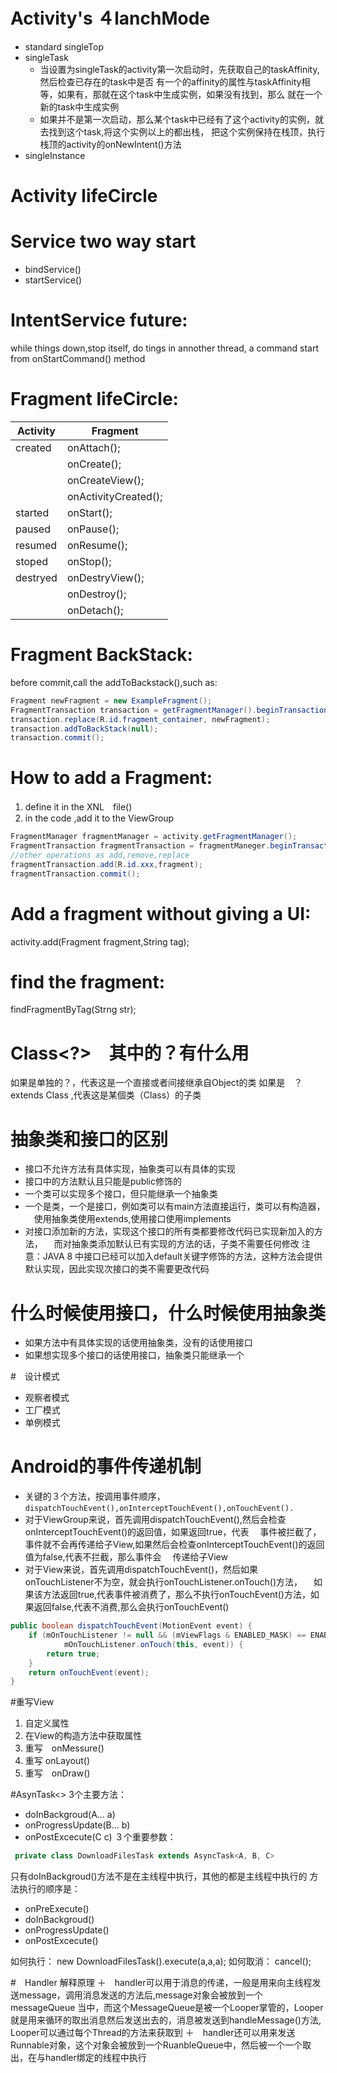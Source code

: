 # Activity's ４lanchMode
+ standard singleTop 
+ singleTask 
    - 当设置为singleTask的activity第一次启动时，先获取自己的taskAffinity,然后检查已存在的task中是否
    有一个的affinity的属性与taskAffinity相等，如果有，那就在这个task中生成实例，如果没有找到，那么
    就在一个新的task中生成实例
    - 如果并不是第一次启动，那么某个task中已经有了这个activity的实例，就去找到这个task,将这个实例以上的都出栈，
    把这个实例保持在栈顶，执行栈顶的activity的onNewIntent()方法
+ singleInstance
# Activity lifeCircle

# Service two way start
+ bindService()
+ startService()

# IntentService future:  
while things down,stop itself,  do tings in annother thread, 
a command start from onStartCommand() method

# Fragment lifeCircle:
| Activity | Fragment |
|----------|-------------|
|created   |onAttach();|
|          |onCreate();|
|          |onCreateView();|
|          |onActivityCreated();|
|started   |onStart(); |
|paused    |onPause();|
|resumed   |onResume();|
|stoped    |onStop();|
|destryed  |onDestryView();|
|          |onDestroy();|
|          |onDetach();|
# Fragment BackStack:
before commit,call the addToBackstack(),such as:

```java
Fragment newFragment = new ExampleFragment();
FragmentTransaction transaction = getFragmentManager().beginTransaction();
transaction.replace(R.id.fragment_container, newFragment);
transaction.addToBackStack(null);
transaction.commit();
```


# How to add a Fragment:
1. define it in the XNL　file(<fragment element>)
2. in the code ,add it to the ViewGroup

```java
FragmentManager fragmentManager = activity.getFragmentManager();
FragmentTransaction fragmentTransaction = fragmentManeger.beginTransaction();
//other operations as add,remove,replace
fragmentTransaction.add(R.id.xxx,fragment);
fragmentTransaction.commit();
```

# Add a fragment without giving a UI:
activity.add(Fragment fragment,String tag);
# find the fragment: 
findFragmentByTag(Strng str);

# Class<?>　其中的？有什么用
如果是单独的？，代表这是一个直接或者间接继承自Object的类
如果是　？　extends Class ,代表这是某個类（Class）的子类

# 抽象类和接口的区别
+ 接口不允许方法有具体实现，抽象类可以有具体的实现
+ 接口中的方法默认且只能是public修饰的
+ 一个类可以实现多个接口，但只能继承一个抽象类
+ 一个是类，一个是接口，例如类可以有main方法直接运行，类可以有构造器，
　使用抽象类使用extends,使用接口使用implements
+ 对接口添加新的方法，实现这个接口的所有类都要修改代码已实现新加入的方法，
　而对抽象类添加默认已有实现的方法的话，子类不需要任何修改
  注意：JAVA 8 中接口已经可以加入default关键字修饰的方法，这种方法会提供默认实现，因此实现次接口的类不需要更改代码

# 什么时候使用接口，什么时候使用抽象类
+ 如果方法中有具体实现的话使用抽象类，没有的话使用接口
+ 如果想实现多个接口的话使用接口，抽象类只能继承一个

#　设计模式
+ 观察者模式
+ 工厂模式
+ 单例模式

# Android的事件传递机制
+ 关键的３个方法，按调用事件顺序，```dispatchTouchEvent(),onInterceptTouchEvent(),onTouchEvent().```
+ 对于ViewGroup来说，首先调用dispatchTouchEvent(),然后会检查onInterceptTouchEvent()的返回值，如果返回true，代表
　事件被拦截了，事件就不会再传递给子View,如果然后会检查onInterceptTouchEvent()的返回值为false,代表不拦截，那么事件会
　传递给子View
+ 对于View来说，首先调用dispatchTouchEvent()，然后如果onTouchListener不为空，就会执行onTouchListener.onTouch()方法，
　如果该方法返回true,代表事件被消费了，那么不执行onTouchEvent()方法，如果返回false,代表不消费,那么会执行onTouchEvent()

```java 
public boolean dispatchTouchEvent(MotionEvent event) {  
    if (mOnTouchListener != null && (mViewFlags & ENABLED_MASK) == ENABLED &&  
            mOnTouchListener.onTouch(this, event)) {  
        return true;  
    }  
    return onTouchEvent(event);  
}  
```

#重写View
1. 自定义属性
2. 在View的构造方法中获取属性
3. 重写　onMessure()
4. 重写  onLayout()
5. 重写　onDraw()

#AsynTask<>
3个主要方法：
+ doInBackgroud(A... a)
+ onProgressUpdate(B... b)
+ onPostExcecute(C c)
３个重要参数：

```java
 private class DownloadFilesTask extends AsyncTask<A, B, C>
 ```

只有doInBackgroud()方法不是在主线程中执行，其他的都是主线程中执行的
方法执行的顺序是：

+ onPreExecute()
+ doInBackgroud()
+ onProgressUpdate()
+ onPostExcecute()

如何执行：
 new DownloadFilesTask().execute(a,a,a);
如何取消：
cancel();

#　Handler 解释原理
＋　handler可以用于消息的传递，一般是用来向主线程发送message，调用消息发送的方法后,message对象会被放到一个messageQueue
当中，而这个MessageQueue是被一个Looper掌管的，Looper就是用来循环的取出消息然后发送出去的，消息被发送到handleMessage()方法,
Looper可以通过每个Thread的方法来获取到
＋　handler还可以用来发送Runnable对象，这个对象会被放到一个RuanbleQueue中，然后被一个一个取出，在与handler绑定的线程中执行

 


